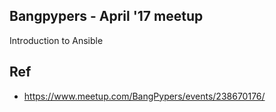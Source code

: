## Bangpypers - April '17 meetup

Introduction to Ansible

## Ref

- https://www.meetup.com/BangPypers/events/238670176/